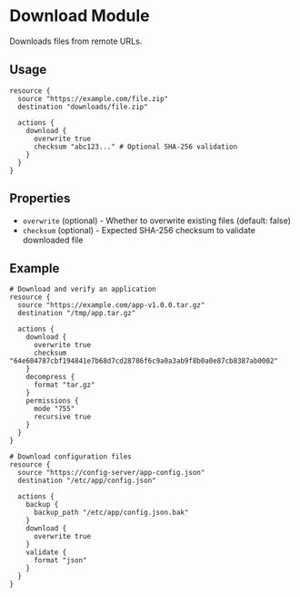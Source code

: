 # Download Module

Downloads files from remote URLs.

## Usage

```
resource {
  source "https://example.com/file.zip"
  destination "downloads/file.zip"

  actions {
    download {
      overwrite true
      checksum "abc123..." # Optional SHA-256 validation
    }
  }
}
```

## Properties

- `overwrite` (optional) - Whether to overwrite existing files (default: false)
- `checksum` (optional) - Expected SHA-256 checksum to validate downloaded file

## Example

```
# Download and verify an application
resource {
  source "https://example.com/app-v1.0.0.tar.gz"
  destination "/tmp/app.tar.gz"

  actions {
    download {
      overwrite true
      checksum "64e604787cbf194841e7b68d7cd28786f6c9a0a3ab9f8b0a0e87cb8387ab0002"
    }
    decompress {
      format "tar.gz"
    }
    permissions {
      mode "755"
      recursive true
    }
  }
}

# Download configuration files
resource {
  source "https://config-server/app-config.json"
  destination "/etc/app/config.json"

  actions {
    backup {
      backup_path "/etc/app/config.json.bak"
    }
    download {
      overwrite true
    }
    validate {
      format "json"
    }
  }
}
```
